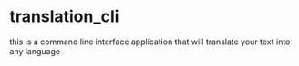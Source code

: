 # translation_cli
this is a command line interface application that will translate your text into any language
